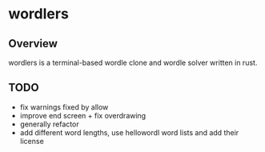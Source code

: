 # wordlers

## Overview
wordlers is a terminal-based wordle clone and wordle solver written in rust.

## TODO
* fix warnings fixed by allow
* improve end screen + fix overdrawing
* generally refactor
* add different word lengths, use hellowordl word lists
  and add their license
